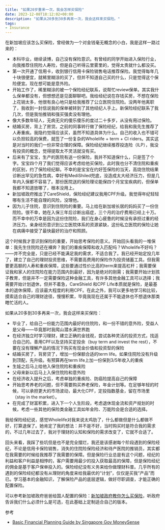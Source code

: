 ```yaml
---
title: "如果20岁重来一次，我会怎样买保险"
date: 2023-12-08T18:12:02+08:00
description: "如果从20多到30多再来一次，我会这样来买保险。"
tags: 
- Insurance
---
```


在新加坡应该怎么买保险，曾经做为一个对金钱毫无概念的小白，我是这样一路过来的：

- 本科毕业，继续读博，自己没有保险意识。有曾经的同学开始进入保险行业，向我推荐住院险人寿险，但是自己听得云里雾里的，觉得太贵就什么都没买。
- 第一次开通了信用卡，收到银行信用卡保险销售电话推荐保险。我觉得每年几十块很便宜，就稀里糊涂的买了，但并不知道自己买的什么，只是觉得这个保险便宜。现在想可能是意外险。
- 开始工作了，稀里糊涂的被一个保险经纪联系，说帮忙review保单。其实我什么保单都没有，但想想还是见面聊聊吧。我给经纪说在存钱买房，不想在保险上花销太多，他很有良心地只是给我推荐了公立医院住院险。没两年他离职了，我收到一封信说我的保单被转到了其他经纪人手上。新保险经纪联系了我几次，但是我怕推销和强买强卖没有理他。
- 像大多数年轻人，无病无灾的傻乐傻乐的度过二十多岁，从没有用过保险。
- 结婚买房，背上了房贷。之前的同事转行做了保险经纪，给我和我先生推荐了人寿重疾。我隐约觉得应该买，虽然不知道具体为什么。自己的收入也不错可以负担较高的保费，就签了一份复杂的Wholelife + term + CI riders。其实这是对当时的我们一份非常合理的保障。保险经纪继续推荐投连险（ILP），我没有投资的概念，觉得提取太不灵活就没有买。
- 后来有了宝宝，生产的医院有送一份保险，我并不知道保什么，只是签了个字。宝宝四个月了我们觉得应该考虑给他买保险，此时我也分不清住院和重疾的区别，约了保险经纪聊。不幸的是宝宝在约好签保险的当天，高烧住院结果诊断出罕见的急性病，幸好有MediShiled兜底，没造成太大经济压力，但是几年内入保都不容易了。那份医院送的保险理论能保四个月宝宝疾病的，但保单我都不知道放哪了，根本没用上。
- 新加坡政府推出了CareShield，保险经纪建议我用CPF升级。我觉得年纪轻轻哪有生活不能自理的风险，没理他。
- 因为儿子住院，意识到住院险的重要。马上给在新加坡长居的妈妈买了一份住院险。很不幸，她在入保三年后诊断出癌症，三个月的治疗费用已经上十万。而不幸中的万幸是因为这份住院险，我们在身心疲惫的时候没有承担过重的经济压力。亲身经历意识到公立医院体系的资源紧缺，这份私立医院的保险让她在病痛中接受了最快最好的治疗和照顾。

这个时候我才意识到保险的重要，开始思考保险的意义。开始回头看我的一堆保单：我先生住院险还在裸奔？我们的重疾保障和收入匹配吗？Wholelife不好吗？——并不完全是，只是已经不能满足我的需求，不适合我了。我已经开始定投几年了，建立了自己的理财投资思维，不需要高费用的保险作为投资储蓄工具。但我需要更高额的人寿和重疾保障，这些要通过性价比高的term来提高杠杆；我需要保证我和家人的住院险在能力范围内到最好，因为是绝对的刚需；我需要开始计划孩子教育，但是并不一定需要保险这种金融工具，有许多其他金融工具可以选择；我需要开始计划退休，但并不着急，CareShield 和CPF Life本质就是保险，是最基本的退休保障，应该最大程度的利用CPF。在此之外，我可以更多地学习和比较，摸索适合自己的理财途径，慢慢积累，毕竟我现在还属于不能退休也不想退休那类瞎忙活的人。

如果从20多到30多再来一次，我会这样来买保险：

- 毕业了，给自己一份能力范围内最好的住院险，和一份不错的意外险，受益人是父母——毕竟那时我爬山潜水满世界跑
- 在经济独立时学习理财，建立正确的金钱观，尝试各种灵活的投资方式，找适合自己的。善用CPF以及坚持买定投余（buy term and invest the rest），不要在没有理解产品的情况下购买有现金价值和投资型的保险
- 结婚买房了，背房贷了，增加一份保额合适的term life。如果住院险没有升级到顶配，先升级。有预算再在term life上加一份保到3/5年收入的重疾
- 生娃之后马上给他入保住院险和重疾险
- 父母来新以后马上入保住院险和意外险
- 在经济收入提升之后，考虑单独的重疾险、防癌险提高自己的保障 
- 开始思考养老的问题，但不需要购买养老保险，年金计划等。在足够年轻的时候，可以承担更大的市场波动，最大化CPF，定投指数基金，留在市场里（stay in the market）。
- 在完成了财富积累，进入下一个人生阶段，考虑退休现金流和资产规划的时候，考虑一些其他的保险类金融工具如年金险、万能险会是合适的选择。

我给保险经纪说，感觉Wholelife对我来说太鸡肋了，什么都做但是什么都做不好，打算退保了。她肯定了我的想法：并不是不好，当时购买时是符合我的需求的，不过几年过去了，我对于理财的认知和保险的需求改变了，它就不合适了。

回头来看，我踩了些坑但是也不是完全摆烂，我还是该感谢每个阶段遇到的保险经纪，不论是信用卡保险销售，消失的住院险保险经济和待产医院的推销员，其实都在我需要的时候给我推荐了我需要的保障。但是保险行业总是有这个问题，经纪的利益和客户利益是相悖的，客户需要用最少的投入获取最高的保障，但是保险经纪的佣金是基于客户保单投入的。保险经纪没有义务来给你做理财科普。几乎所有的遇到的保险经纪都没有从理财的角度来给我最优的“计划”，仅仅是买我“产品”而已。学习基本的金融知识，了解保险产品的底层逻辑，做好尽职调查，才能正确的配置保险。

可以参考新加坡政府爸爸给国人配置的保险：[新加坡政府教你怎么买保险](/cn/posts/singapore-insurance-how-gov-do/)，听政府告诉我们什么必须什么是可选，在此基础上定制适合自己的版本。

参考
- [Basic Financial Planning Guide by Singapore Gov MoneySense](https://www.moneysense.gov.sg/files/streamlined%20basic%20financial%20planning%20guide.pdf)
